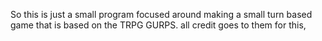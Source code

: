 So this is just a small program focused around making a small turn based game that is based on the TRPG GURPS.
all credit goes to them for this,

